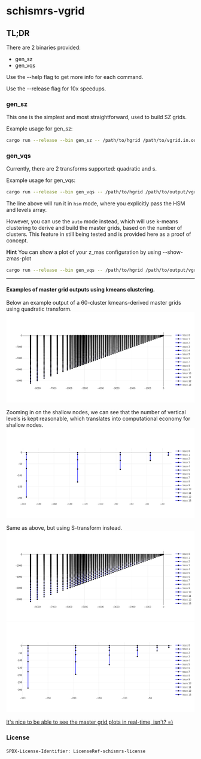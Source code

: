 # schismrs-vgrid

## TL;DR

There are 2 binaries provided:

- gen_sz
- gen_vqs

Use the --help flag to get more info for each command.

Use the --release flag for 10x speedups.

### gen_sz

This one is the simplest and most straightforward, used to build SZ grids.

Example usage for gen_sz:

```bash
cargo run --release --bin gen_sz -- /path/to/hgrid /path/to/vgrid.in.out --slevels=10
```

### gen_vqs

Currently, there are 2 transforms supported: quadratic and s.

Example usage for gen_vqs:

```bash
cargo run --release --bin gen_vqs -- /path/to/hgrid /path/to/output/vgrid.in --transform s --dz-bottom-min=1. --a-vqs0=-0.3 --theta-b=0. --theta-f=3. hsm --depths 50.0 60.0 80.0 110.0 150.0 200.0 260.0 330.0 410.0 500.0 600.0 8426.0 --nlevels 21 22 23 24 25 26 27 28 29 30 31 32
```

The line above will run it in `hsm` mode, where you explicitly pass the HSM and levels array.

However, you can use the `auto` mode instead, which will use k-means clustering to derive and build the master grids, based on the number of clusters.
This feature in still being tested and is provided here as a proof of concept.

**Hint** You can show a plot of your z_mas configuration by using --show-zmas-plot

```bash
cargo run --release --bin gen_vqs -- /path/to/hgrid /path/to/output/vgrid.in --transform s --dz-bottom-min=1. --a-vqs0=-0.3 --theta-b=0. --theta-f=3. auto --help
```

---

#### Examples of master grid outputs using kmeans clustering.

Below an example output of a 60-cluster kmeans-derived master grids using quadratic transform.
![kmeans-60clusters-quadratic](./assets/kmeans-60clusters-quadratic.png)

Zooming in on the shallow nodes, we can see that the number of vertical levels is kept reasonable, which translates into computational economy for shallow nodes.
![kmeans-zoomed-quadratic](./assets/kmeans-closeup-quadratic.png)

Same as above, but using S-transform instead.
![kmeans-60clusters-s](./assets/kmeans-60clusters-s.png)
![kmeans-zoomed-s](./assets/kmeans-closeup-s.png)

[It's nice to be able to see the master grid plots in real-time, isn't? =)](./assets/kmeans_master_grids_test.html)

### License

`SPDX-License-Identifier: LicenseRef-schismrs-license`
